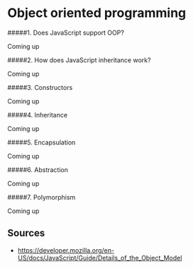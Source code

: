Object oriented programming
===========================

#####1. Does JavaScript support OOP?

  Coming up
  
#####2. How does JavaScript inheritance work?

  Coming up

#####3. Constructors

  Coming up

#####4. Inheritance

  Coming up

#####5. Encapsulation

  Coming up

#####6. Abstraction

  Coming up

#####7. Polymorphism

  Coming up

Sources
-------

- https://developer.mozilla.org/en-US/docs/JavaScript/Guide/Details_of_the_Object_Model
